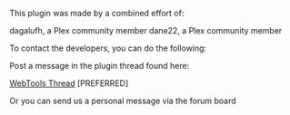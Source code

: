 This plugin was made by a combined effort of:

dagalufh, a Plex community member
dane22, a Plex community member

To contact the developers, you can do the following:

Post a message in the plugin thread found here:

[WebTools Thread](https://forums.plex.tv) [PREFERRED]

Or you can send us a personal message via the forum board
